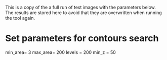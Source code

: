 This is a copy of the a full run of test images with the parameters below. The results are stored here to avoid that they are overwritten when running the tool again.
# Set parameters for contours search
min_area= 3
max_area= 200
levels = 200
min_z = 50